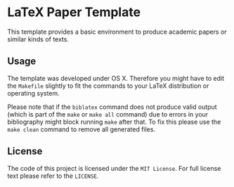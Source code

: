 # LaTeX Paper Template
This template provides a basic environment to produce academic papers or similar kinds of texts.

## Usage
The template was developed under OS X. Therefore you might have to edit the `Makefile` slightly to fit the commands to your LaTeX distribution or operating system.

Please note that if the `biblatex` command does not produce valid output (which is part of the `make` or `make all` command) due to errors in your bibliography might block running `make` after that. To fix this please use the `make clean` command to remove all generated files.

## License
The code of this project is licensed under the `MIT License`. For full license text please refer to the `LICENSE`.
